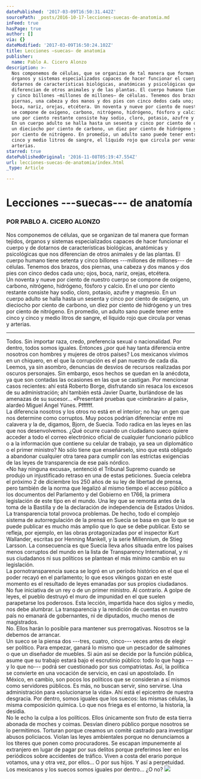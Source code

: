 ```yaml
---
datePublished: '2017-03-09T16:50:31.442Z'
sourcePath: _posts/2016-10-17-lecciones-suecas-de-anatomia.md
inFeed: true
hasPage: true
author: []
via: {}
dateModified: '2017-03-09T16:50:24.102Z'
title: Lecciones —suecas— de anatomía
publisher:
  name: Pablo A. Cicero Alonzo
description: >-
  Nos componemos de células, que se organizan de tal manera que forman tejidos,
  órganos y sistemas especializados capaces de hacer funcionar el cuerpo y de
  dotarnos de características biológicas, anatómicas y psicológicas que nos
  diferencian de otros animales y de las plantas. El cuerpo humano tiene setenta
  y cinco billones —millones de millones— de células. Tenemos dos brazos, dos
  piernas, una cabeza y dos manos y dos pies con cinco dedos cada uno; ojos,
  boca, nariz, orejas, etcétera. Un noventa y nueve por ciento de nuestro cuerpo
  se compone de oxígeno, carbono, nitrógeno, hidrógeno, fósforo y calcio. En el
  uno por ciento restante consiste hay sodio, cloro, potasio, azufre y magnesio.
  En un cuerpo adulto se halla hasta un sesenta y cinco por ciento de oxígeno,
  un dieciocho por ciento de carbono, un diez por ciento de hidrógeno y un tres
  por ciento de nitrógeno. En promedio, un adulto sano puede tener entre cinco y
  cinco y medio litros de sangre, el líquido rojo que circula por venas y
  arterias.
starred: true
datePublishedOriginal: '2016-11-08T05:19:47.554Z'
url: lecciones-suecas-de-anatomia/index.html
_type: Article

---
```

# Lecciones ---suecas--- de anatomía

### POR PABLO A. CICERO ALONZO

Nos componemos de células, que se organizan de tal manera que forman tejidos, órganos y sistemas especializados capaces de hacer funcionar el cuerpo y de dotarnos de características biológicas, anatómicas y psicológicas que nos diferencian de otros animales y de las plantas. El cuerpo humano tiene setenta y cinco billones ---millones de millones--- de células. Tenemos dos brazos, dos piernas, una cabeza y dos manos y dos pies con cinco dedos cada uno; ojos, boca, nariz, orejas, etcétera.   
Un noventa y nueve por ciento de nuestro cuerpo se compone de oxígeno, carbono, nitrógeno, hidrógeno, fósforo y calcio. En el uno por ciento restante consiste hay sodio, cloro, potasio, azufre y magnesio. En un cuerpo adulto se halla hasta un sesenta y cinco por ciento de oxígeno, un dieciocho por ciento de carbono, un diez por ciento de hidrógeno y un tres por ciento de nitrógeno. En promedio, un adulto sano puede tener entre cinco y cinco y medio litros de sangre, el líquido rojo que circula por venas y arterias.

---

Todos. Sin importar raza, credo, preferencia sexual o nacionalidad. Por dentro, todos somos iguales. Entonces ¿por qué hay tanta diferencia entre nosotros con hombres y mujeres de otros países? Los mexicanos vivimos en un chiquero, en el que la corrupción es el pan nuestro de cada día. Leemos, ya sin asombro, denuncias de desvíos de recursos realizadas por oscuros personajes. Sin embargo, esos hechos se quedan en la anécdota, ya que son contadas las ocasiones en las que se castigan. Por mencionar casos recientes: ahí está Roberto Borge, disfrutando sin resaca los excesos de su administración; ahí también está Javier Duarte, burlándose de las amenazas de su sucesor... «Presentaré pruebas que ‹cimbrarán› al país», alardeó Miguel Ángel Yúnes. Pffffff.  
La diferencia nosotros y los otros no está en el interior; no hay un gen que nos determine como corruptos. Muy pocos podrían diferenciar entre mi calavera y la de, digamos, Bjorn, de Suecia. Todo radica en las leyes en las que nos desenvolvemos. ¿Qué ocurre cuando un ciudadano sueco quiere acceder a todo el correo electrónico oficial de cualquier funcionario público o a la información que contiene su celular de trabajo, ya sea un diplomático o el primer ministro? No sólo tiene que enseñárselo, sino que está obligado a abandonar cualquier otra tarea para cumplir con las estrictas exigencias de las leyes de transparencia de ese país nórdico.   
«No hay ninguna excusa», sentenció el Tribunal Supremo cuando se produjo un injustificado retraso en una de estas peticiones. Suecia celebra el próximo 2 de diciembre los 250 años de su ley de libertad de prensa, pero también de la norma que legalizó al mismo tiempo el acceso público a los documentos del Parlamento y del Gobierno en 1766, la primera legislación de este tipo en el mundo. Una ley que se remonta antes de la toma de la Bastilla y de la declaración de independencia de Estados Unidos.   
La transparencia total provoca problemas. De hecho, todo el complejo sistema de autorregulación de la prensa en Suecia se basa en que lo que se puede publicar es mucho más amplio que lo que se debe publicar. Esto se refleja, por ejemplo, en las obras protagonizadas por el inspector Kurt Wallander, escritas por Henning Mankell, y la serie Millennium, de Stieg Larsson. La consecuencia es que Suecia lleva años situada entre los países menos corruptos del mundo en la lista de Transparency International, y ni sus ciudadanos ni sus políticos se plantean el más mínimo cambio en su legislación.   
La pornotransparencia sueca se logró en un período histórico en el que el poder recayó en el parlamento; lo que esos vikingos gozan en este momento es el resultado de leyes emanadas por sus propios ciudadanos. No fue iniciativa de un rey o de un primer ministro. Al contrario. A golpe de leyes, el pueblo destruyó el muro de impunidad en el que suelen parapetarse los poderosos. Esta lección, impartida hace dos siglos y medio, nos debe alumbrar. La transparencia y la rendición de cuentas en nuestro país no emanará de gobernantes, ni de diputados, mucho menos de magistrados.   
No. Ellos harán lo posible para mantener sus prerrogativas. Nosotros se la debemos de arrancar.   
Un sueco se la piensa dos ---tres, cuatro, cinco--- veces antes de elegir ser político. Para empezar, ganará lo mismo que un pescador de salmones o que un diseñador de muebles. Si aún así se decide por la función pública, asume que su trabajo estará bajo el escrutinio público: todo lo que haga ---y lo que no--- podrá ser cuestionado por sus compatriotas. Así, la política se convierte en una vocación de servicio, en casi un apostolado. En México, en cambio, son pocos los políticos que se consideran a sí mismos como servidores públicos. Es más, no buscan servir, sino servirse. Una administración para «solucionarse la vida». Ahí está el epicentro de nuestra desgracia. Por dentro, somos iguales que los suecos: las mismas células, la misma composición química. Lo que nos friega es el entorno, la historia, la desidia.   
No le echo la culpa a los políticos. Ellos únicamente son fruto de esta tierra abonada de moches y coimas. Desvían dinero público porque nosotros se lo permitimos. Torturan porque creamos un comité castrado para investigar abusos policiacos. Violan las leyes ambientales porque no denunciamos a los títeres que ponen como procuradores. Se escapan impunemente al extranjero en lugar de pagar por sus delitos porque preferimos leer en los periódicos sobre accidentes de tráfico. Viven a costa del erario porque votamos, una y otra vez, por ellos... O por sus hijos. Y así a perpetuidad. Los mexicanos y los suecos somos iguales por dentro... ¿O no?
![](https://the-grid-user-content.s3-us-west-2.amazonaws.com/a05cbe5a-f060-43cd-9667-e476db27144c.jpg)